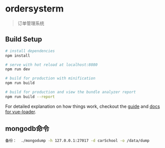 # ordersysterm

> 订单管理系统

## Build Setup

``` bash
# install dependencies
npm install

# serve with hot reload at localhost:8080
npm run dev

# build for production with minification
npm run build

# build for production and view the bundle analyzer report
npm run build --report
```

For detailed explanation on how things work, checkout the [guide](http://vuejs-templates.github.io/webpack/) and [docs for vue-loader](http://vuejs.github.io/vue-loader).

## mongodb命令

``` bash
备份：  ./mongodump -h 127.0.0.1:27017 -d carSchool -o /data/dump
```
